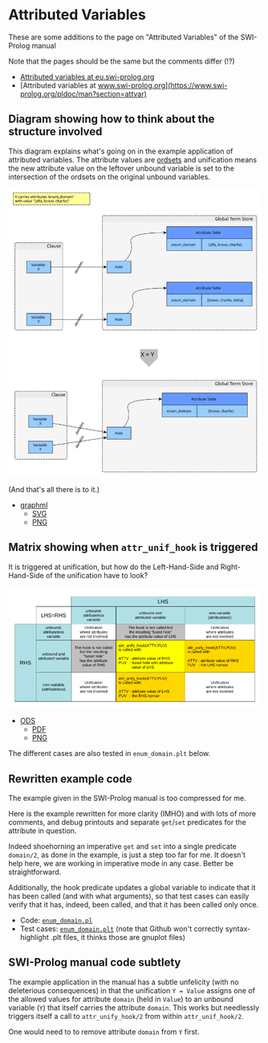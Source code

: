 # Attributed Variables

These are some additions to the page on "Attributed Variables" of the SWI-Prolog manual

Note that the pages should be the same but the comments differ (!?)

- [Attributed variables at eu.swi-prolog.org](https://eu.swi-prolog.org/pldoc/man?section=attvar) 
- [Attributed variables at www.swi-prolog.org](https://www.swi-prolog.org/pldoc/man?section=attvar) 

## Diagram showing how to think about the structure involved

This diagram explains what's going on in the example application of attributed variables.
The attribute values are [ordsets](https://eu.swi-prolog.org/pldoc/man?section=ordsets) and unification
means the new attribute value on the leftover unbound variable is set to the
intersection of the ordsets on the original unbound variables. 

![Merging attributed variables](merging_attributed_variables/merging_attributed_variables.svg)

(And that's all there is to it.)

- [graphml](merging_attributed_variables/merging_attributed_variables.graphml)
   - [SVG](merging_attributed_variables/merging_attributed_variables.svg)
   - [PNG](merging_attributed_variables/merging_attributed_variables.png)

## Matrix showing when `attr_unif_hook` is triggered

It is triggered at unification, but how do the Left-Hand-Side and Right-Hand-Side of the unification have to look?

![When is attr_unif_hook triggered](when_is_the_hook_triggered/when_is_the_hook_triggered.png)

- [ODS](when_is_the_hook_triggered/when_is_the_hook_triggered.ods)
   - [PDF](when_is_the_hook_triggered/when_is_the_hook_triggered.pdf)
   - [PNG](when_is_the_hook_triggered/when_is_the_hook_triggered.png)

The different cases are also tested in `enum_domain.plt` below.

## Rewritten example code

The example given in the SWI-Prolog manual is too compressed for me.

Here is the example rewritten for more clarity (IMHO) and with lots of more comments, and debug printouts
and separate `get`/`set` predicates for the attribute in question.

Indeed shoehorning an imperative `get` and `set` into a single predicate `domain/2`, as done in the
example, is just a step too far for me. It doesn't help here, we are working in imperative mode
in any case. Better be straightforward.

Additionally, the hook predicate updates a global variable to indicate that it has been called (and with
what arguments), so that test cases can easily verify that it has, indeed, been called, and that it 
has been called only once.

- Code: [`enum_domain.pl`](enum_domain.pl)
- Test cases: [`enum_domain.plt`](enum_domain.plt) (note that Github won't correctly syntax-highlight .plt files, it thinks those are gnuplot files)

## SWI-Prolog manual code subtlety

The example application in the manual has a subtle unfelicity (with no deleterious consequences) 
in that the unification `Y = Value` assigns one of the allowed values for attribute `domain`  (held in `Value`) 
to an unbound variable (`Y`) that itself carries the attribute `domain`. This works but needlessly
triggers itself a call to `attr_unify_hook/2` from within `attr_unif_hook/2`.

One would need to to remove attribute `domain` from `Y` first.
